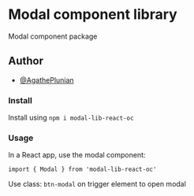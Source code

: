 
# Modal component library

Modal component package

## Author

- [@AgathePlunian](https://github.com/AgathePlunian)

### Install

Install using `npm i modal-lib-react-oc `

### Usage

In a React app, use the modal component:

`import { Modal } from 'modal-lib-react-oc'`


Use class: `btn-modal` on trigger element to open modal